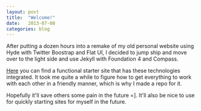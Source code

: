 ```yaml
---
layout: post
title:  "Welcome!"
date:   2013-07-08
categories: blog
---
```

After putting a dozen hours into a remake of my old personal website using Hyde with Twitter Boostrap and Flat UI, I decided to jump ship and move over to the light side and use Jekyll with Foundation 4 and Compass.

&#x20;<a href="https://github.com/joshclick/jekyll-foundation-compass">Here</a> you can find a functional starter site that has these technologies integrated. It took me quite a while to figure how to get everything to work with each other in a friendly manner, which is why I made a repo for it.

Hopefully it'll save others some pain in the future =].  It'll also be nice to use for quickly starting sites for myself in the future.